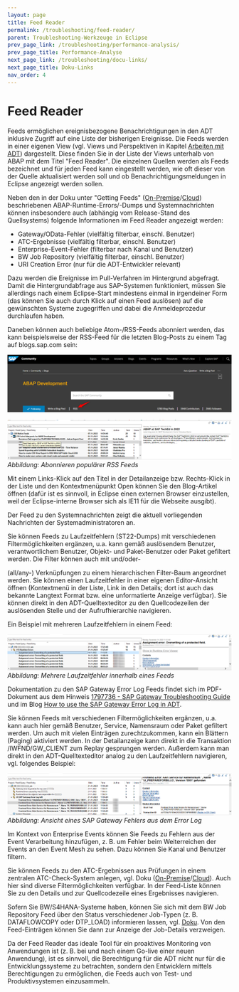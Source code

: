 ```yaml
---
layout: page
title: Feed Reader
permalink: /troubleshooting/feed-reader/
parent: Troubleshooting-Werkzeuge in Eclipse
prev_page_link: /troubleshooting/performance-analysis/
prev_page_title: Performance-Analyse
next_page_link: /troubleshooting/docu-links/
next_page_title: Doku-Links
nav_order: 4
---
```


# Feed Reader

Feeds ermöglichen ereignisbezogene Benachrichtigungen in den ADT inklusive Zugriff auf eine Liste der bisherigen Ereignisse. Die Feeds werden in einer eigenen View (vgl. Views und Perspektiven in Kapitel [Arbeiten mit ADT](/ADT-Leitfaden/working-with-adt)) dargestellt. Diese finden Sie in der Liste der Views unterhalb von ABAP mit dem Titel "Feed Reader". Die einzelnen Quellen werden als Feeds bezeichnet und für jeden Feed kann eingestellt werden, wie oft dieser von der Quelle aktualisiert werden soll und ob Benachrichtigungsmeldungen in Eclipse angezeigt werden sollen.

Neben den in der Doku unter "Getting Feeds" ([On-Premise](https://help.sap.com/docs/ABAP_PLATFORM_NEW/c238d694b825421f940829321ffa326a/4ec3b0cd6e391014adc9fffe4e204223.html)/[Cloud](https://help.sap.com/docs/BTP/5371047f1273405bb46725a417f95433/4ec3b0cd6e391014adc9fffe4e204223.html)) beschriebenen ABAP-Runtime-Errors/-Dumps und Systemnachrichten können insbesondere auch (abhängig vom Release-Stand des Quellsystems) folgende Informationen im Feed Reader angezeigt werden:

- Gateway/OData-Fehler (vielfältig filterbar, einschl. Benutzer)
- ATC-Ergebnisse (vielfältig filterbar, einschl. Benutzer)
- Enterprise-Event-Fehler (filterbar nach Kanal und Benutzer)
- BW Job Repository (vielfältig filterbar, einschl. Benutzer)
- URI Creation Error (nur für die ADT-Entwickler relevant)

Dazu werden die Ereignisse im Pull-Verfahren im Hintergrund abgefragt. Damit die Hintergrundabfrage aus SAP-Systemen funktioniert, müssen Sie allerdings nach einem Eclipse-Start mindestens einmal in irgendeiner Form (das können Sie auch durch Klick auf einen Feed auslösen) auf die gewünschten Systeme zugegriffen und dabei die Anmeldeprozedur durchlaufen haben.

Daneben können auch beliebige Atom-/RSS-Feeds abonniert werden, das kann beispielsweise der RSS-Feed für die letzten Blog-Posts zu einem Tag auf blogs.sap.com sein:

![](./img/image1.png)

![](./img/image9.png)  
<span class="img-caption" markdown=1>
*Abbildung: Abonnieren populärer RSS Feeds*
</span>

Mit einem Links-Klick auf den Titel in der Detailanzeige bzw. Rechts-Klick in der Liste und den Kontextmenüpunkt Open können Sie den Blog-Artikel öffnen (dafür ist es sinnvoll, in Eclipse einen externen Browser einzustellen, weil der Eclipse-interne Browser sich als IE11 für die Webseite ausgibt).

Der Feed zu den Systemnachrichten zeigt die aktuell vorliegenden Nachrichten der Systemadministratoren an.

Sie können Feeds zu Laufzeitfehlern (ST22-Dumps) mit verschiedenen Filtermöglichkeiten ergänzen, u.a. kann gemäß auslösendem Benutzer, verantwortlichem Benutzer, Objekt- und Paket-Benutzer oder Paket gefiltert werden. Die Filter können auch mit und/oder-

(all/any-) Verknüpfungen zu einem hierarchischen Filter-Baum angeordnet werden. Sie können einen Laufzeitfehler in einer eigenen Editor-Ansicht öffnen (Kontextmenü in der Liste, Link in den Details; dort ist auch das bekannte Langtext Format bzw. eine unformatierte Anzeige verfügbar). Sie können direkt in den ADT-Quelltexteditor zu den Quellcodezeilen der auslösenden Stelle und der Aufrufhierarchie navigieren.

Ein Beispiel mit mehreren Laufzeitfehlern in einem Feed:

![](./img/image10.png)  
<span class="img-caption" markdown=1>
*Abbildung: Mehrere Laufzeitfehler innerhalb eines Feeds*
</span>

Dokumentation zu den SAP Gateway Error Log Feeds findet sich im PDF-Dokument aus dem Hinweis [1797736 - SAP Gateway Troubleshooting Guide](https://me.sap.com/notes/1797736) und im Blog [How to use the SAP Gateway Error Log in ADT](https://blogs.sap.com/2020/07/22/how-to-use-the-sap-gateway-error-log-in-adt/).

Sie können Feeds mit verschiedenen Filtermöglichkeiten ergänzen, u.a. kann auch hier gemäß Benutzer, Service, Namensraum oder Paket gefiltert werden. Um auch mit vielen Einträgen zurechtzukommen, kann ein Blättern (Paging) aktiviert werden. In der Detailanzeige kann direkt in die Transaktion /IWFND/GW_CLIENT zum Replay gesprungen werden. Außerdem kann man direkt in den ADT-Quelltexteditor analog zu den Laufzeitfehlern navigieren, vgl. folgendes Beispiel:

![](./img/image12.png)  
<span class="img-caption" markdown=1>
*Abbildung: Ansicht eines SAP Gateway Fehlers aus dem Error Log*
</span>

Im Kontext von Enterprise Events können Sie Feeds zu Fehlern aus der Event Verarbeitung hinzufügen, z. B. um Fehler beim Weiterreichen der Events an den Event Mesh zu sehen. Dazu können Sie Kanal und Benutzer filtern.

Sie können Feeds zu den ATC-Ergebnissen aus Prüfungen in einem zentralen ATC-Check-System anlegen, vgl. Doku ([On-Premise](https://help.sap.com/docs/ABAP_PLATFORM_NEW/c238d694b825421f940829321ffa326a/4ec57b9c6e391014adc9fffe4e204223.html)/[Cloud](https://help.sap.com/docs/BTP/5371047f1273405bb46725a417f95433/4ec57b9c6e391014adc9fffe4e204223.html)). Auch hier sind diverse Filtermöglichkeiten verfügbar. In der Feed-Liste können Sie zu den Details und zur Quellcodezeile eines Ergebnisses navigieren.

Sofern Sie BW/S4HANA-Systeme haben, können Sie sich mit dem BW Job Repository Feed über den Status verschiedener Job-Typen (z. B. DATAFLOWCOPY oder DTP_LOAD) informieren lassen, vgl. [Doku](https://help.sap.com/docs/SAP_BW4HANA/107a6e8a38b74ede94c833ca3b7b6f51/976f6a8b97714ffaad08df0679ab0849.html). Von den Feed-Einträgen können Sie dann zur Anzeige der Job-Details verzweigen.

Da der Feed Reader das ideale Tool für ein proaktives Monitoring von Anwendungen ist (z. B. bei und nach einem Go-live einer neuen Anwendung), ist es sinnvoll, die Berechtigung für die ADT nicht nur für die Entwicklungssysteme zu betrachten, sondern den Entwicklern mittels Berechtigungen zu ermöglichen, die Feeds auch von Test- und Produktivsystemen einzusammeln.
